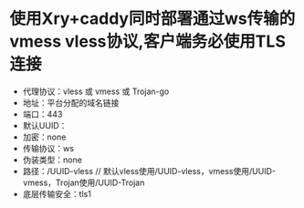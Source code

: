
#      使用Xry+caddy同时部署通过ws传输的vmess vless协议,客户端务必使用TLS连接

* 代理协议：vless 或 vmess 或 Trojan-go
* 地址：平台分配的域名链接
* 端口：443
* 默认UUID：
* 加密：none
* 传输协议：ws
* 伪装类型：none
* 路径：/UUID-vless // 默认vless使用/UUID-vless，vmess使用/UUID-vmess，Trojan使用/UUID-Trojan
* 底层传输安全：tls1
